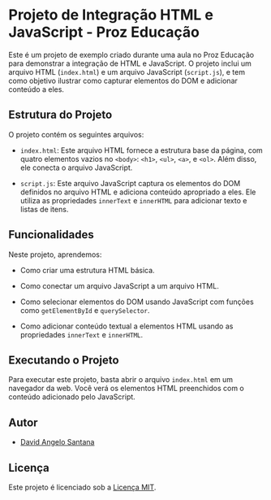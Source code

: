 # Projeto de Integração HTML e JavaScript - Proz Educação

Este é um projeto de exemplo criado durante uma aula no Proz Educação para demonstrar a integração de HTML e JavaScript. O projeto inclui um arquivo HTML (`index.html`) e um arquivo JavaScript (`script.js`), e tem como objetivo ilustrar como capturar elementos do DOM e adicionar conteúdo a eles.

## Estrutura do Projeto

O projeto contém os seguintes arquivos:

- `index.html`: Este arquivo HTML fornece a estrutura base da página, com quatro elementos vazios no `<body>`: `<h1>`, `<ul>`, `<a>`, e `<ol>`. Além disso, ele conecta o arquivo JavaScript.

- `script.js`: Este arquivo JavaScript captura os elementos do DOM definidos no arquivo HTML e adiciona conteúdo apropriado a eles. Ele utiliza as propriedades `innerText` e `innerHTML` para adicionar texto e listas de itens.

## Funcionalidades

Neste projeto, aprendemos:

- Como criar uma estrutura HTML básica.

- Como conectar um arquivo JavaScript a um arquivo HTML.

- Como selecionar elementos do DOM usando JavaScript com funções como `getElementById` e `querySelector`.

- Como adicionar conteúdo textual a elementos HTML usando as propriedades `innerText` e `innerHTML`.

## Executando o Projeto

Para executar este projeto, basta abrir o arquivo `index.html` em um navegador da web. Você verá os elementos HTML preenchidos com o conteúdo adicionado pelo JavaScript.

## Autor

- [David Angelo Santana](https://github.com/David-Angelo-Santana)

## Licença

Este projeto é licenciado sob a [Licença MIT](LICENSE.md).

